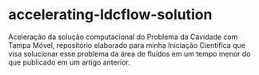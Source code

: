 # accelerating-ldcflow-solution
Aceleração da solução computacional do Problema da Cavidade com Tampa Móvel, repositório elaborado para minha Iniciação Científica que visa solucionar esse problema da área de fluídos em um tempo menor do que publicado em um artigo anterior.
